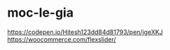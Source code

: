 # moc-le-gia

https://codepen.io/Hitesh123dd84d81793/pen/jgeXKJ
https://woocommerce.com/flexslider/
